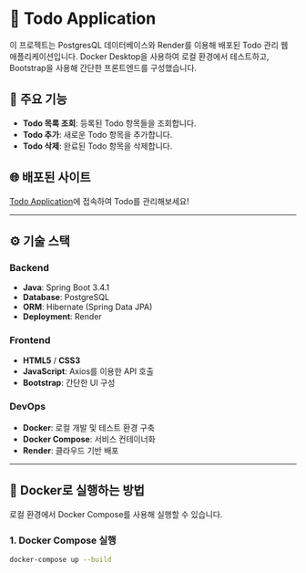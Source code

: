 # 📝 Todo Application

이 프로젝트는 PostgresQL 데이터베이스와 Render를 이용해 배포된 Todo 관리 웹 애플리케이션입니다. Docker Desktop을 사용하여 로컬 환경에서 테스트하고, Bootstrap을 사용해 간단한 프론트엔드를 구성했습니다.

## 📌 주요 기능
- **Todo 목록 조회**: 등록된 Todo 항목들을 조회합니다.
- **Todo 추가**: 새로운 Todo 항목을 추가합니다.
- **Todo 삭제**: 완료된 Todo 항목을 삭제합니다.

## 🌐 배포된 사이트
[Todo Application](https://todo-project-j3jq.onrender.com/)에 접속하여 Todo를 관리해보세요!

---

## ⚙️ 기술 스택
### Backend
- **Java**: Spring Boot 3.4.1
- **Database**: PostgreSQL
- **ORM**: Hibernate (Spring Data JPA)
- **Deployment**: Render

### Frontend
- **HTML5** / **CSS3**
- **JavaScript**: Axios를 이용한 API 호출
- **Bootstrap**: 간단한 UI 구성

### DevOps
- **Docker**: 로컬 개발 및 테스트 환경 구축
- **Docker Compose**: 서비스 컨테이너화
- **Render**: 클라우드 기반 배포

---

## 🐳 Docker로 실행하는 방법
로컬 환경에서 Docker Compose를 사용해 실행할 수 있습니다.

### 1. Docker Compose 실행
```bash
docker-compose up --build
